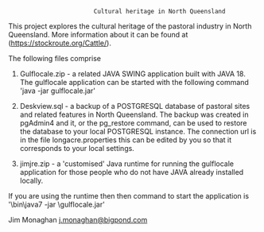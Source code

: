                             Cultural heritage in North Queensland

This project explores the cultural heritage of the pastoral industry in North Queensland.
More information about it can be found at (https://stockroute.org/Cattle/).

The following files comprise

1. Gulflocale.zip -  a related JAVA SWING application built with JAVA 18.
The gulflocale application can be started with the following command  'java -jar gulflocale.jar'
  
3. Deskview.sql - a backup of a POSTGRESQL database of pastoral sites and related features in North Queensland.
The backup was created in pgAdmin4 and it, or the pg_restore command, can be used to restore the database to
your local POSTGRESQL instance. The connection url is in the file longacre.properties this can be edited by you
so that it corresponds to your local settings.
   
4. jimjre.zip - a 'customised' Java runtime for running the gulflocale application for those people who do  not
have JAVA already installed locally.

If you are using the runtime then then command to start the application is
'<your local path>\bin\java7 -jar <your localpath>\gulflocale.jar'

Jim Monaghan
j.monaghan@bigpond.com



